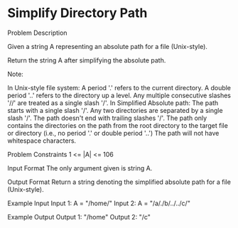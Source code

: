 # Simplify Directory Path

Problem Description
 

Given a string A representing an absolute path for a file (Unix-style).

Return the string A after simplifying the absolute path.

Note:

In Unix-style file system:
A period '.' refers to the current directory.
A double period '..' refers to the directory up a level.
Any multiple consecutive slashes '//' are treated as a single slash '/'.
In Simplified Absolute path:
The path starts with a single slash '/'.
Any two directories are separated by a single slash '/'.
The path doesn't end with trailing slashes '/'.
The path only contains the directories on the path from the root directory to the target file or directory (i.e., no period '.' or double period '..')
The path will not have whitespace characters.


Problem Constraints
1 <= |A| <= 106


Input Format
The only argument given is string A.


Output Format
Return a string denoting the simplified absolute path for a file (Unix-style).


Example Input
Input 1:
A = "/home/"
Input 2:
A = "/a/./b/../../c/"


Example Output
Output 1:
"/home"
Output 2:
"/c"